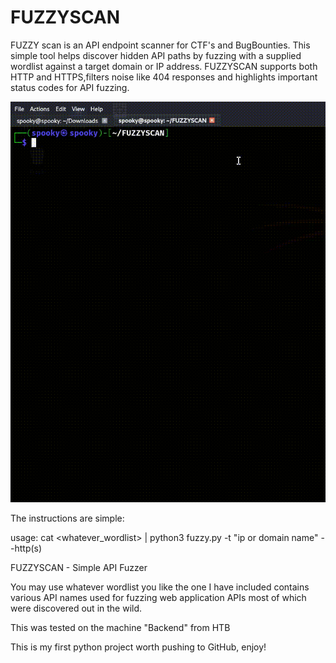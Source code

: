 # FUZZYSCAN
FUZZY scan is an API endpoint scanner for CTF's and BugBounties. This simple tool helps discover hidden API paths by fuzzing with a supplied wordlist against a target domain or IP address. FUZZYSCAN supports both HTTP and HTTPS,filters noise like 404 responses and highlights important status codes for API fuzzing.



![FUZZYSCAN](./REALDEMO.gif)







The instructions are simple:

usage: cat <whatever_wordlist> | python3 fuzzy.py -t "ip or domain name" --http(s)

FUZZYSCAN - Simple API Fuzzer


You may use whatever wordlist you like the one I have included contains various API names used for fuzzing web application APIs most of which were discovered out in the wild.

This was tested on the machine "Backend" from HTB

This is my first python project worth pushing to GitHub, enjoy!
